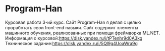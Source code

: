 # Program-Han
Курсовая работа 3-ий курс.
Сайт Program-Han я делал с целью проработать свои front-end навыки. Сайт содержит элементы машинного обучения, реализованных при помощи фреймворка ML.NET.
Информация о курсовой:https://disk.yandex.ru/i/tPTenhr9d0A3kg
Техническое задание:https://disk.yandex.ru/i/5Ql9g4UoaWra9g
